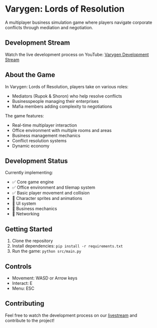 # Varygen: Lords of Resolution

A multiplayer business simulation game where players navigate corporate conflicts through mediation and negotiation.

## Development Stream

Watch the live development process on YouTube: [Varygen Development Stream](https://www.youtube.com/live/3Dv8ZLa2MOw)

## About the Game

In Varygen: Lords of Resolution, players take on various roles:
- Mediators (Rupok & Shoron) who help resolve conflicts
- Businesspeople managing their enterprises
- Mafia members adding complexity to negotiations

The game features:
- Real-time multiplayer interaction
- Office environment with multiple rooms and areas
- Business management mechanics
- Conflict resolution systems
- Dynamic economy

## Development Status

Currently implementing:
- ✅ Core game engine
- ✅ Office environment and tilemap system
- ✅ Basic player movement and collision
- 🔄 Character sprites and animations
- 🔄 UI system
- 📅 Business mechanics
- 📅 Networking

## Getting Started

1. Clone the repository
2. Install dependencies: `pip install -r requirements.txt`
3. Run the game: `python src/main.py`

## Controls

- Movement: WASD or Arrow keys
- Interact: E
- Menu: ESC

## Contributing

Feel free to watch the development process on our [livestream](https://www.youtube.com/live/3Dv8ZLa2MOw) and contribute to the project!
